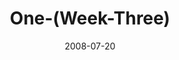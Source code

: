 ---
layout: music 
title: "One-(Week-Three)"
series: "One"
date: 2008-07-20 
description: "Chuck Mingo discusses grace and how the church can be \"one.\""
audio: "http://s3.amazonaws.com/crossroadsaudiomessages/One-3.mp3"
audio-duration: "27:50"
src: "http://www.crossroads.net/players/media/mediumHz/one-banner.gif"
---